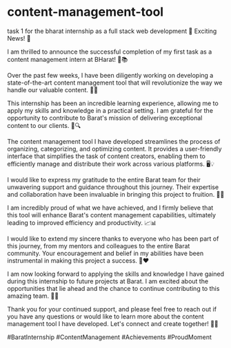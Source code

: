 # content-management-tool
task 1 for the bharat internship as a full stack web development
🎉 Exciting News! 🎉

I am thrilled to announce the successful completion of my first task as a content management intern at BHarat! 🚀📚

Over the past few weeks, I have been diligently working on developing a state-of-the-art content management tool that will revolutionize the way we handle our valuable content. 🌟💼

This internship has been an incredible learning experience, allowing me to apply my skills and knowledge in a practical setting. I am grateful for the opportunity to contribute to Barat's mission of delivering exceptional content to our clients. 🙌🔍

The content management tool I have developed streamlines the process of organizing, categorizing, and optimizing content. It provides a user-friendly interface that simplifies the task of content creators, enabling them to efficiently manage and distribute their work across various platforms. 🖥️💡

I would like to express my gratitude to the entire Barat team for their unwavering support and guidance throughout this journey. Their expertise and collaboration have been invaluable in bringing this project to fruition. 🤝👏

I am incredibly proud of what we have achieved, and I firmly believe that this tool will enhance Barat's content management capabilities, ultimately leading to improved efficiency and productivity. 📈📊

I would like to extend my sincere thanks to everyone who has been part of this journey, from my mentors and colleagues to the entire Barat community. Your encouragement and belief in my abilities have been instrumental in making this project a success. 🙏❤️

I am now looking forward to applying the skills and knowledge I have gained during this internship to future projects at Barat. I am excited about the opportunities that lie ahead and the chance to continue contributing to this amazing team. 🌟🚀

Thank you for your continued support, and please feel free to reach out if you have any questions or would like to learn more about the content management tool I have developed. Let's connect and create together! 📧🤝

#BaratInternship #ContentManagement #Achievements #ProudMoment
